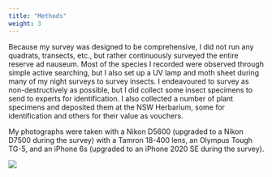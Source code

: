 ```yaml
---
title: "Methods"
weight: 3
---
```


Because my survey was designed to be comprehensive, I did not run any quadrats, transects, etc., but rather continuously surveyed the entire reserve ad nauseum. Most of the species I recorded were observed through simple active searching, but I also set up a UV lamp and moth sheet during many of my night surveys to survey insects. I endeavoured to survey as non-destructively as possible, but I did collect some insect specimens to send to experts for identification. I also collected a number of plant specimens and deposited them at the NSW Herbarium, some for identification and others for their value as vouchers. 

My photographs were taken with a Nikon D5600 (upgraded to a Nikon D7500 during the survey) with a Tamron 18-400 lens, an Olympus Tough TG-5, and an iPhone 6s (upgraded to an iPhone 2020 SE during the survey).

![](uv.JPG)